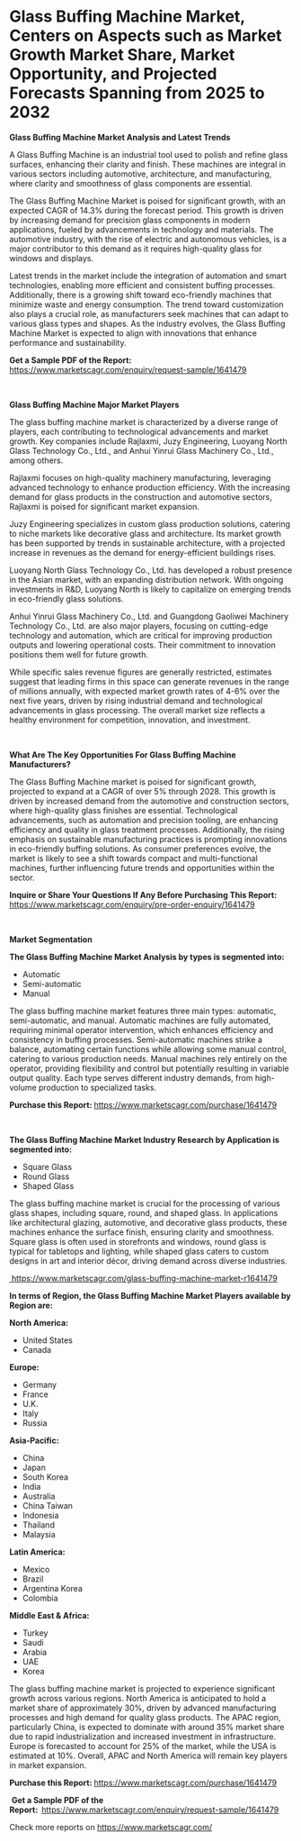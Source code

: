 <p><h1>Glass Buffing Machine Market, Centers on Aspects such as Market Growth Market Share, Market Opportunity, and Projected Forecasts Spanning from 2025 to 2032</h1></p><p><strong>Glass Buffing Machine Market Analysis and Latest Trends</strong></p>
<p><p>A Glass Buffing Machine is an industrial tool used to polish and refine glass surfaces, enhancing their clarity and finish. These machines are integral in various sectors including automotive, architecture, and manufacturing, where clarity and smoothness of glass components are essential.</p><p>The Glass Buffing Machine Market is poised for significant growth, with an expected CAGR of 14.3% during the forecast period. This growth is driven by increasing demand for precision glass components in modern applications, fueled by advancements in technology and materials. The automotive industry, with the rise of electric and autonomous vehicles, is a major contributor to this demand as it requires high-quality glass for windows and displays.</p><p>Latest trends in the market include the integration of automation and smart technologies, enabling more efficient and consistent buffing processes. Additionally, there is a growing shift toward eco-friendly machines that minimize waste and energy consumption. The trend toward customization also plays a crucial role, as manufacturers seek machines that can adapt to various glass types and shapes. As the industry evolves, the Glass Buffing Machine Market is expected to align with innovations that enhance performance and sustainability.</p></p>
<p><strong>Get a Sample PDF of the Report:&nbsp;</strong> <a href="https://www.marketscagr.com/enquiry/request-sample/1641479?utm_campaign=2637&utm_medium=2&utm_source=Github&utm_content=ia&utm_term=11042025&utm_id=glass-buffing-machine">https://www.marketscagr.com/enquiry/request-sample/1641479</a></p>
<p>&nbsp;</p>
<p><strong>Glass Buffing Machine Major Market Players</strong></p>
<p><p>The glass buffing machine market is characterized by a diverse range of players, each contributing to technological advancements and market growth. Key companies include Rajlaxmi, Juzy Engineering, Luoyang North Glass Technology Co., Ltd., and Anhui Yinrui Glass Machinery Co., Ltd., among others.</p><p>Rajlaxmi focuses on high-quality machinery manufacturing, leveraging advanced technology to enhance production efficiency. With the increasing demand for glass products in the construction and automotive sectors, Rajlaxmi is poised for significant market expansion.</p><p>Juzy Engineering specializes in custom glass production solutions, catering to niche markets like decorative glass and architecture. Its market growth has been supported by trends in sustainable architecture, with a projected increase in revenues as the demand for energy-efficient buildings rises.</p><p>Luoyang North Glass Technology Co., Ltd. has developed a robust presence in the Asian market, with an expanding distribution network. With ongoing investments in R&D, Luoyang North is likely to capitalize on emerging trends in eco-friendly glass solutions.</p><p>Anhui Yinrui Glass Machinery Co., Ltd. and Guangdong Gaoliwei Machinery Technology Co., Ltd. are also major players, focusing on cutting-edge technology and automation, which are critical for improving production outputs and lowering operational costs. Their commitment to innovation positions them well for future growth.</p><p>While specific sales revenue figures are generally restricted, estimates suggest that leading firms in this space can generate revenues in the range of millions annually, with expected market growth rates of 4-6% over the next five years, driven by rising industrial demand and technological advancements in glass processing. The overall market size reflects a healthy environment for competition, innovation, and investment.</p></p>
<p>&nbsp;</p>
<p><strong>What Are The Key Opportunities For Glass Buffing Machine Manufacturers?</strong></p>
<p><p>The Glass Buffing Machine market is poised for significant growth, projected to expand at a CAGR of over 5% through 2028. This growth is driven by increased demand from the automotive and construction sectors, where high-quality glass finishes are essential. Technological advancements, such as automation and precision tooling, are enhancing efficiency and quality in glass treatment processes. Additionally, the rising emphasis on sustainable manufacturing practices is prompting innovations in eco-friendly buffing solutions. As consumer preferences evolve, the market is likely to see a shift towards compact and multi-functional machines, further influencing future trends and opportunities within the sector.</p></p>
<p><strong>Inquire or Share Your Questions If Any Before Purchasing This Report:</strong> <a href="https://www.marketscagr.com/enquiry/pre-order-enquiry/1641479?utm_campaign=2637&utm_medium=2&utm_source=Github&utm_content=ia&utm_term=11042025&utm_id=glass-buffing-machine">https://www.marketscagr.com/enquiry/pre-order-enquiry/1641479</a></p>
<p>&nbsp;</p>
<p><strong>Market Segmentation</strong></p>
<p><strong>The Glass Buffing Machine Market Analysis by types is segmented into:</strong></p>
<p><ul><li>Automatic</li><li>Semi-automatic</li><li>Manual</li></ul></p>
<p><p>The glass buffing machine market features three main types: automatic, semi-automatic, and manual. Automatic machines are fully automated, requiring minimal operator intervention, which enhances efficiency and consistency in buffing processes. Semi-automatic machines strike a balance, automating certain functions while allowing some manual control, catering to various production needs. Manual machines rely entirely on the operator, providing flexibility and control but potentially resulting in variable output quality. Each type serves different industry demands, from high-volume production to specialized tasks.</p></p>
<p><strong>Purchase this Report:&nbsp;</strong><a href="https://www.marketscagr.com/purchase/1641479?utm_campaign=2637&utm_medium=2&utm_source=Github&utm_content=ia&utm_term=11042025&utm_id=glass-buffing-machine">https://www.marketscagr.com/purchase/1641479</a></p>
<p>&nbsp;</p>
<p><strong>The Glass Buffing Machine Market Industry Research by Application is segmented into:</strong></p>
<p><ul><li>Square Glass</li><li>Round Glass</li><li>Shaped Glass</li></ul></p>
<p><p>The glass buffing machine market is crucial for the processing of various glass shapes, including square, round, and shaped glass. In applications like architectural glazing, automotive, and decorative glass products, these machines enhance the surface finish, ensuring clarity and smoothness. Square glass is often used in storefronts and windows, round glass is typical for tabletops and lighting, while shaped glass caters to custom designs in art and interior décor, driving demand across diverse industries.</p></p>
<p><a href="https://www.marketscagr.com/glass-buffing-machine-market-r1641479?utm_campaign=2637&utm_medium=2&utm_source=Github&utm_content=ia&utm_term=11042025&utm_id=glass-buffing-machine">&nbsp;https://www.marketscagr.com/glass-buffing-machine-market-r1641479</a></p>
<p><strong>In terms of Region, the Glass Buffing Machine Market Players available by Region are:</strong></p>
<p>
    <p> <strong> North America: </strong>
        <ul>
            <li>United States</li>
            <li>Canada</li>
        </ul>
        </p> 
    <p> <strong> Europe: </strong>
        <ul>
            <li>Germany</li>
            <li>France</li>
            <li>U.K.</li>
            <li>Italy</li>
            <li>Russia</li>
        </ul>
        </p> 
    <p> <strong> Asia-Pacific: </strong>
        <ul>
            <li>China</li>
            <li>Japan</li>
            <li>South Korea</li>
            <li>India</li>
            <li>Australia</li>
            <li>China Taiwan</li>
            <li>Indonesia</li>
            <li>Thailand</li>
            <li>Malaysia</li>
        </ul>
        </p> 
    <p> <strong> Latin America: </strong>
        <ul>
            <li>Mexico</li>
            <li>Brazil</li>
            <li>Argentina Korea</li>
            <li>Colombia</li>
        </ul>
        </p> 
    <p> <strong> Middle East & Africa: </strong>
        <ul>
            <li>Turkey</li>
            <li>Saudi</li>
            <li>Arabia</li>
            <li>UAE</li>
            <li>Korea</li>
        </ul>
    </p>
    </p>
<p><p>The glass buffing machine market is projected to experience significant growth across various regions. North America is anticipated to hold a market share of approximately 30%, driven by advanced manufacturing processes and high demand for quality glass products. The APAC region, particularly China, is expected to dominate with around 35% market share due to rapid industrialization and increased investment in infrastructure. Europe is forecasted to account for 25% of the market, while the USA is estimated at 10%. Overall, APAC and North America will remain key players in market expansion.</p></p>
<p><strong>Purchase this Report: </strong><a href="https://www.marketscagr.com/purchase/1641479?utm_campaign=2637&utm_medium=2&utm_source=Github&utm_content=ia&utm_term=11042025&utm_id=glass-buffing-machine">https://www.marketscagr.com/purchase/1641479</a></p>
<p>&nbsp;<strong>Get a Sample PDF of the Report:&nbsp;&nbsp;</strong><a href="https://www.marketscagr.com/enquiry/request-sample/1641479?utm_campaign=2637&utm_medium=2&utm_source=Github&utm_content=ia&utm_term=11042025&utm_id=glass-buffing-machine">https://www.marketscagr.com/enquiry/request-sample/1641479</a></p>
<p><strong></strong></p>
<p>Check more reports on <a href="https://www.marketscagr.com/?utm_campaign=2637&utm_medium=2&utm_source=Github&utm_content=ia&utm_term=11042025&utm_id=glass-buffing-machine">https://www.marketscagr.com/</a></p>